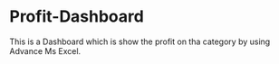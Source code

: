 # Profit-Dashboard
This is a Dashboard which is show the profit on tha category by using Advance Ms Excel. 

